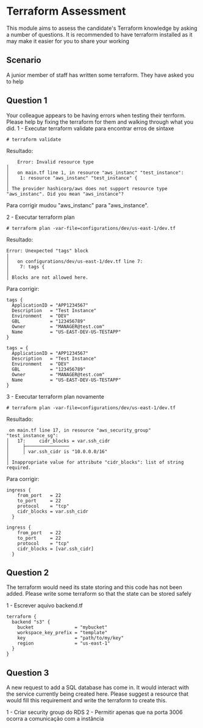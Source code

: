 # Terraform Assessment

This module aims to assess the candidate's Terraform knowledge by asking a number of questions. It is recommended to have terraform installed as it may make it easier for you to share your working

## Scenario

A junior member of staff has written some terraform. They have asked you to help

## Question 1

Your colleague appears to be having errors when testing their terrform. Please help by fixing the terraform for them and walking through what you did.
1 - Executar terraform validate para encontrar erros de síntaxe

```
# terraform validate
```

Resultado:

```
    Error: Invalid resource type
│
│   on main.tf line 1, in resource "aws_instanc" "test_instance":
│    1: resource "aws_instanc" "test_instance" {
│
│ The provider hashicorp/aws does not support resource type "aws_instanc". Did you mean "aws_instance"?
```

Para corrigir mudou "aws_instanc" para "aws_instance".

2 - Executar terraform plan

```
# terraform plan -var-file=configurations/dev/us-east-1/dev.tf
```

Resultado:

```
Error: Unexpected "tags" block
│
│   on configurations/dev/us-east-1/dev.tf line 7:
│    7: tags {
│
│ Blocks are not allowed here.
```

Para corrigir:

```
tags {
  ApplicationID = "APP1234567"
  Description   = "Test Instance"
  Environment   = "DEV"
  GBL           = "123456789"
  Owner         = "MANAGER@test.com"
  Name          = "US-EAST-DEV-US-TESTAPP"
}
```

```
tags = {
  ApplicationID = "APP1234567"
  Description   = "Test Instance"
  Environment   = "DEV"
  GBL           = "123456789"
  Owner         = "MANAGER@test.com"
  Name          = "US-EAST-DEV-US-TESTAPP"
}
```

3 - Executar terraform plan novamente

```
# terraform plan -var-file=configurations/dev/us-east-1/dev.tf
```

Resultado:

```
 on main.tf line 17, in resource "aws_security_group" "test_instance_sg":
│   17:     cidr_blocks = var.ssh_cidr
│     ├────────────────
│     │ var.ssh_cidr is "10.0.0.0/16"
│
│ Inappropriate value for attribute "cidr_blocks": list of string required.
```

Para corrigir:

```
ingress {
    from_port   = 22
    to_port     = 22
    protocol    = "tcp"
    cidr_blocks = var.ssh_cidr
  }
```

```
ingress {
    from_port   = 22
    to_port     = 22
    protocol    = "tcp"
    cidr_blocks = [var.ssh_cidr]
  }
```

## Question 2

The terraform would need its state storing and this code has not been added. Please write some terraform so that the state can be stored safely

1 - Escrever aquivo backend.tf

```
terraform {
  backend "s3" {
    bucket               = "mybucket"
    workspace_key_prefix = "template"
    key                  = "path/to/my/key"
    region               = "us-east-1"
  }
}
```

## Question 3

A new request to add a SQL database has come in. It would interact with the service currently being created here. Please suggest a resource that would fill this requirement and write the terraform to create this.

1 - Criar security group do RDS
2 - Permitir apenas que na porta 3006 ocorra a comunicação com a instância
